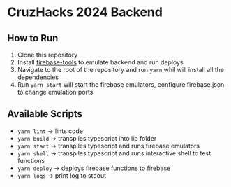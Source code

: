 # CruzHacks 2024 Backend

## How to Run

1. Clone this repository
2. Install [firebase-tools](https://www.npmjs.com/package/firebase-tools) to
   emulate backend and run deploys
3. Navigate to the root of the repository and run `yarn` whil will install all
   the dependencies
4. Run `yarn start` will start the firebase emulators, configure firebase.json
   to change emulation ports

## Available Scripts

- `yarn lint` -> lints code
- `yarn build` -> transpiles typescript into lib folder
- `yarn start` -> transpiles typescript and runs firebase emulators
- `yarn shell` -> transpiles typescript and runs interactive shell to test
  functions
- `yarn deploy` -> deploys firebase functions to firebase
- `yarn logs` -> print log to stdout
